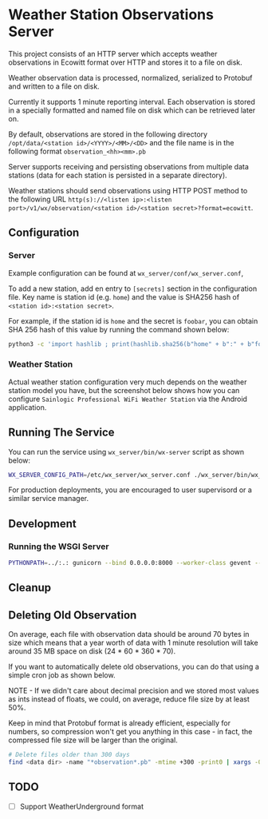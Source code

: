 # Weather Station Observations Server

This project consists of an HTTP server which accepts weather observations in Ecowitt format over
HTTP and stores it to a file on disk.

Weather observation data is processed, normalized, serialized to Protobuf and written to a file on
disk.

Currently it supports 1 minute reporting interval. Each observation is stored in a specially
formatted and named file on disk which can be retrieved later on.

By default, observations are stored in the following directory
``/opt/data/<station id>/<YYYY>/<MM>/<DD>`` and the file name is in the following format
``observation_<hh><mm>.pb``

Server supports receiving and persisting observations from multiple data stations (data for each
station is persisted in a separate directory).

Weather stations should send observations using HTTP POST method to the following URL
``http(s)://<listen ip>:<listen port>/v1/wx/observation/<station id>/<station secret>?format=ecowitt``.

## Configuration

### Server

Example configuration can be found at ``wx_server/conf/wx_server.conf``,

To add a new station, add en entry to ``[secrets]`` section in the configuration file. Key name
is station id (e.g. ``home``) and the value is SHA256 hash of ``<station id>:<station secret>``.

For example, if the station id is ``home`` and the secret is ``foobar``, you can obtain SHA 256
hash of this value by running the command shown below:

```bash
python3 -c 'import hashlib ; print(hashlib.sha256(b"home" + b":" + b"foobar").hexdigest())'
```

### Weather Station

Actual weather station configuration very much depends on the weather station model you have, but
the screenshot below shows how you can configure ``Sainlogic Professional WiFi Weather Station``
via the Android application.

## Running The Service

You can run the service using ``wx_server/bin/wx-server`` script as shown below:

```bash
WX_SERVER_CONFIG_PATH=/etc/wx_server/wx_server.conf ./wx_server/bin/wx_server
```

For production deployments, you are encouraged to user supervisord or a similar service manager.

## Development

### Running the WSGI Server

```bash
PYTHONPATH=../:.: gunicorn --bind 0.0.0.0:8000 --worker-class gevent --workers 1 --threads 8 wx_server.wsgi:app
```

## Cleanup

## Deleting Old Observation

On average, each file with observation data should be around 70 bytes in size which means
that a year worth of data with 1 minute resolution will take around 35 MB space on disk
(24 * 60 * 360 * 70).

If you want to automatically delete old observations, you can do that using a simple cron job as
shown below.

NOTE - If we didn't care about decimal precision and we stored most values as ints instead of
floats, we could, on average, reduce file size by at least 50%.

Keep in mind that Protobuf format is already efficient, especially for numbers, so compression
won't get you anything in this case - in fact, the compressed file size will be larger than the
original.

```bash
# Delete files older than 300 days
find <data dir> -name "*observation*.pb" -mtime +300 -print0 | xargs -0 rm
```

## TODO

- [ ] Support WeatherUnderground format
